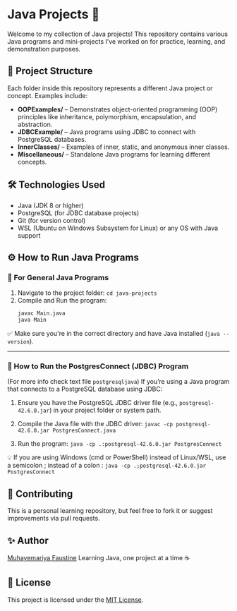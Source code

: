 # Java Projects 🚀

Welcome to my collection of Java projects! This repository contains various Java programs and mini-projects I’ve worked on for practice, learning, and demonstration purposes.

## 📁 Project Structure

Each folder inside this repository represents a different Java project or concept. Examples include:

- **OOPExamples/** – Demonstrates object-oriented programming (OOP) principles like inheritance, polymorphism, encapsulation, and abstraction.
- **JDBCExample/** – Java programs using JDBC to connect with PostgreSQL databases.
- **InnerClasses/** – Examples of inner, static, and anonymous inner classes.
- **Miscellaneous/** – Standalone Java programs for learning different concepts.

## 🛠️ Technologies Used

- Java (JDK 8 or higher)
- PostgreSQL (for JDBC database projects)
- Git (for version control)
- WSL (Ubuntu on Windows Subsystem for Linux) or any OS with Java support

## ⚙️ How to Run Java Programs
### 🔹 For General Java Programs

1. Navigate to the project folder:
   `cd java-projects`
2. Compile and Run the program:
    ```bash
    javac Main.java
    java Main

✅ Make sure you're in the correct directory and have Java installed (`java --version`).

---
### 🐘 How to Run the PostgresConnect (JDBC) Program
(For more info check text file `postgresqljava`)
If you’re using a Java program that connects to a PostgreSQL database using JDBC:

1. Ensure you have the PostgreSQL JDBC driver file (e.g., `postgresql-42.6.0.jar`) in your project folder or system path.

2. Compile the Java file with the JDBC driver:
    `javac -cp postgresql-42.6.0.jar PostgresConnect.java`
3. Run the program:
    ```java -cp .:postgresql-42.6.0.jar PostgresConnect```

💡 If you are using Windows (cmd or PowerShell) instead of Linux/WSL, use a semicolon ; instead of a colon : 
```java -cp .;postgresql-42.6.0.jar PostgresConnect```
## 🙌 Contributing
This is a personal learning repository, but feel free to fork it or suggest improvements via pull requests.
## ✨ Author
[Muhayemariya Faustine](https://github.com/faustine-van)
Learning Java, one project at a time ☕
## 📜 License
This project is licensed under the [MIT License](https://github.com/faustine-van/java-projects?tab=License-1-ov-file).